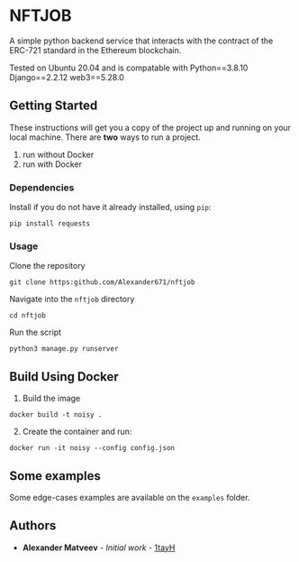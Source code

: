 
# NFTJOB

A simple python backend service that interacts with the contract of the ERC-721 standard in the Ethereum blockchain.

Tested on Ubuntu 20.04 and is compatable with
Python==3.8.10
Django==2.2.12
web3==5.28.0


## Getting Started

These instructions will get you a copy of the project up and running on your local machine. There are **two** ways to run a project.

1. run without Docker
2. run with Docker 


### Dependencies

Install  if you do not have it already installed, using `pip`:

```
pip install requests
```


### Usage

Clone the repository
```
git clone https:github.com/Alexander671/nftjob
```

Navigate into the `nftjob` directory
```
cd nftjob
```

Run the script

```
python3 manage.py runserver
```

## Build Using Docker

1. Build the image

`docker build -t noisy .`


2. Create the container and run:

`docker run -it noisy --config config.json`

## Some examples

Some edge-cases examples are available on the `examples` folder. 

## Authors

* **Alexander Matveev** - *Initial work* - [1tayH](https://github.com/Alexander671)

